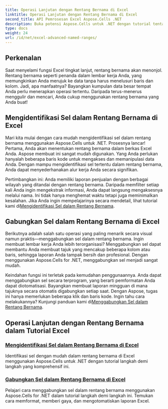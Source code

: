 ```yaml
---
title: Operasi Lanjutan dengan Rentang Bernama di Excel
linktitle: Operasi Lanjutan dengan Rentang Bernama di Excel
second_title: API Pemrosesan Excel Aspose.Cells .NET
description: Buka potensi Aspose.Cells untuk .NET dengan tutorial tentang operasi lanjutan seperti rentang bernama, identifikasi sel, dan penggabungan sel untuk laporan dinamis.
type: docs
weight: 24
url: /id/net/excel-advanced-named-ranges/
---
```

## Perkenalan

Saat menyelami fungsi Excel tingkat lanjut, rentang bernama akan menonjol. Rentang bernama seperti penanda dalam lembar kerja Anda, yang memungkinkan Anda merujuk ke data tanpa harus menelusuri baris dan kolom. Jadi, apa manfaatnya? Bayangkan kumpulan data besar tempat Anda perlu menerapkan operasi tertentu. Daripada terus-menerus menggulir dan mencari, Anda cukup menggunakan rentang bernama yang Anda buat! 

## Mengidentifikasi Sel dalam Rentang Bernama di Excel

Mari kita mulai dengan cara mudah mengidentifikasi sel dalam rentang bernama menggunakan Aspose.Cells untuk .NET. Prosesnya lancar! Pertama, Anda akan menentukan rentang bernama dalam berkas Excel Anda. Aspose membuat ini sangat mudah digunakan. Yang Anda perlukan hanyalah beberapa baris kode untuk mengakses dan memanipulasi data Anda. Dengan mampu mengidentifikasi sel tertentu dalam rentang bernama, Anda dapat menyederhanakan alur kerja Anda secara signifikan. 

Pertimbangkan ini: Anda memiliki laporan penjualan dengan berbagai wilayah yang ditandai dengan rentang bernama. Daripada memfilter setiap kali Anda ingin mengekstrak informasi, Anda dapat langsung mengaksesnya melalui nama. Ini tidak hanya menghemat waktu tetapi juga meminimalkan kesalahan. Jika Anda ingin mempelajarinya secara mendetail, lihat tutorial kami di[Mengidentifikasi Sel dalam Rentang Bernama](./identify-cells-in-named-range/). 

## Gabungkan Sel dalam Rentang Bernama di Excel

Berikutnya adalah salah satu operasi yang paling menarik secara visual namun praktis—menggabungkan sel dalam rentang bernama. Ingin membuat lembar kerja Anda lebih terorganisasi? Menggabungkan sel dapat membantu Anda membuat tajuk yang mencakup beberapa kolom atau baris, sehingga laporan Anda tampak bersih dan profesional. Dengan menggunakan Aspose.Cells for .NET, menggabungkan sel menjadi sangat mudah. 

Keindahan fungsi ini terletak pada kemudahan penggunaannya. Anda dapat menggabungkan sel secara terprogram, yang berarti pemformatan Anda dapat diotomatisasi. Bayangkan membuat laporan mingguan di mana tajuknya secara otomatis digabungkan setiap saat. Dengan Aspose, tugas ini hanya memerlukan beberapa klik dan baris kode. Ingin tahu cara melakukannya? Kunjungi panduan kami di[Menggabungkan Sel dalam Rentang Bernama](./merge-cells-in-named-range/).

## Operasi Lanjutan dengan Rentang Bernama dalam Tutorial Excel
### [Mengidentifikasi Sel dalam Rentang Bernama di Excel](./identify-cells-in-named-range/)
Identifikasi sel dengan mudah dalam rentang bernama di Excel menggunakan Aspose.Cells untuk .NET dengan tutorial langkah demi langkah yang komprehensif ini.
### [Gabungkan Sel dalam Rentang Bernama di Excel](./merge-cells-in-named-range/)
Pelajari cara menggabungkan sel dalam rentang bernama menggunakan Aspose.Cells for .NET dalam tutorial langkah demi langkah ini. Temukan cara memformat, memberi gaya, dan mengotomatiskan laporan Excel.